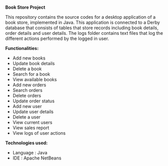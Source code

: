 **Book Store Project**

This repository contains the source codes for a desktop application of a book store, implemented in Java. 
This application is connected to a Derby database that consists of tables that store records including book details, order details and user details.
The logs folder contains text files that log the different actions performed by the logged in user.

**Functionalities:**
- Add new books
- Update book details
- Delete a book
- Search for a book
- View available books
- Add new orders
- Search orders
- Delete orders
- Update order status
- Add new user
- Update user details
- Delete a user
- View current users
- View sales report
- View logs of user actions

**Technologies used:**
- Language : Java
- IDE : Apache NetBeans
  
